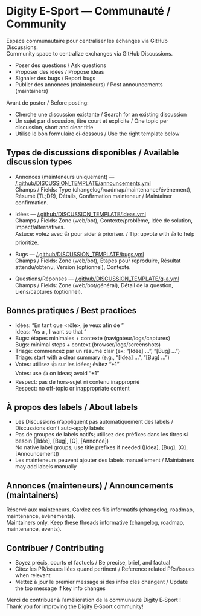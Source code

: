 # Digity E‑Sport — Communauté / Community

Espace communautaire pour centraliser les échanges via GitHub Discussions.  
Community space to centralize exchanges via GitHub Discussions.

- Poser des questions / Ask questions
- Proposer des idées / Propose ideas
- Signaler des bugs / Report bugs
- Publier des annonces (mainteneurs) / Post announcements (maintainers)

Avant de poster / Before posting:

- Cherche une discussion existante / Search for an existing discussion
- Un sujet par discussion, titre court et explicite / One topic per discussion, short and clear title
- Utilise le bon formulaire ci‑dessous / Use the right template below

## Types de discussions disponibles / Available discussion types

- Annonces (mainteneurs uniquement) — [/.github/DISCUSSION_TEMPLATE/announcements.yml](.github/DISCUSSION_TEMPLATE/announcements.yml)  
  Champs / Fields: Type (changelog/roadmap/maintenance/événement), Résumé (TL;DR), Détails, Confirmation mainteneur / Maintainer confirmation.

- Idées — [/.github/DISCUSSION_TEMPLATE/ideas.yml](.github/DISCUSSION_TEMPLATE/ideas.yml)  
  Champs / Fields: Zone (web/bot), Contexte/problème, Idée de solution, Impact/alternatives.  
  Astuce: votez avec 👍 pour aider à prioriser. / Tip: upvote with 👍 to help prioritize.

- Bugs — [/.github/DISCUSSION_TEMPLATE/bugs.yml](.github/DISCUSSION_TEMPLATE/bugs.yml)  
  Champs / Fields: Zone (web/bot), Étapes pour reproduire, Résultat attendu/obtenu, Version (optionnel), Contexte.

- Questions/Réponses — [/.github/DISCUSSION_TEMPLATE/q-a.yml](.github/DISCUSSION_TEMPLATE/q-a.yml)  
  Champs / Fields: Zone (web/bot/général), Détail de la question, Liens/captures (optionnel).

## Bonnes pratiques / Best practices

- Idées: “En tant que <rôle>, je veux <action> afin de <valeur>”  
  Ideas: “As a <role>, I want <action> so that <value>”
- Bugs: étapes minimales + contexte (navigateur/logs/captures)  
  Bugs: minimal steps + context (browser/logs/screenshots)
- Triage: commencez par un résumé clair (ex: “[Idée] …”, “[Bug] …”)  
  Triage: start with a clear summary (e.g., “[Idea] …”, “[Bug] …”)
- Votes: utilisez 👍 sur les idées; évitez “+1”  
  Votes: use 👍 on ideas; avoid “+1”
- Respect: pas de hors‑sujet ni contenu inapproprié  
  Respect: no off-topic or inappropriate content

## À propos des labels / About labels

- Les Discussions n’appliquent pas automatiquement des labels / Discussions don’t auto-apply labels
- Pas de groupes de labels natifs; utilisez des préfixes dans les titres si besoin ([Idée], [Bug], [Q], [Annonce])  
  No native label groups; use title prefixes if needed ([Idea], [Bug], [Q], [Announcement])
- Les mainteneurs peuvent ajouter des labels manuellement / Maintainers may add labels manually

## Annonces (mainteneurs) / Announcements (maintainers)

Réservé aux mainteneurs. Gardez ces fils informatifs (changelog, roadmap, maintenance, événements).  
Maintainers only. Keep these threads informative (changelog, roadmap, maintenance, events).

## Contribuer / Contributing

- Soyez précis, courts et factuels / Be precise, brief, and factual
- Citez les PR/issues liées quand pertinent / Reference related PRs/issues when relevant
- Mettez à jour le premier message si des infos clés changent / Update the top message if key info changes

Merci de contribuer à l’amélioration de la communauté Digity E‑Sport !  
Thank you for improving the Digity E‑Sport community!
